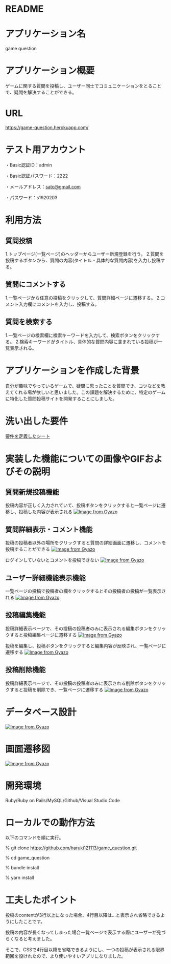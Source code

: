 # README

# アプリケーション名

game question

# アプリケーション概要

ゲームに関する質問を投稿し、ユーザー同士でコミュニケーションをとることで、疑問を解決することができる。

# URL
https://game-question.herokuapp.com/

# テスト用アカウント

・Basic認証ID：admin

・Basic認証パスワード：2222

・メールアドレス：sato@gmail.com

・パスワード：s1920203

# 利用方法

## 質問投稿

1.トップページ(一覧ページ)のヘッダーからユーザー新規登録を行う。
2.質問を投稿するボタンから、質問の内容(タイトル・具体的な質問内容)を入力し投稿する。

## 質問にコメントする

1.一覧ページから任意の投稿をクリックして、質問詳細ページに遷移する。
2.コメント入力欄にコメントを入力し、投稿する。

## 質問を検索する

1.一覧ページの検索欄に検索キーワードを入力して、検索ボタンをクリックする。
2.検索キーワードがタイトル、具体的な質問内容に含まれている投稿が一覧表示される。

# アプリケーションを作成した背景

自分が趣味でやっているゲームで、疑問に思ったことを質問でき、コツなどを教えてくれる場が欲しいと思いました。この課題を解決するために、特定のゲームに特化した質問投稿サイトを開発することにしました。

# 洗い出した要件

[要件を定義したシート](https://docs.google.com/spreadsheets/d/1SQFS5LaHLOjGRdL_dIZjOEKki0l-4ADHKmN1D1EwGDs/edit#gid=982722306)

# 実装した機能についての画像やGIFおよびその説明

## 質問新規投稿機能

投稿内容が正しく入力されていて、投稿ボタンをクリックすると一覧ページに遷移し、投稿した内容が表示される
[![Image from Gyazo](https://i.gyazo.com/16e5bc3a69544006c5c53465b9900d04.gif)](https://gyazo.com/16e5bc3a69544006c5c53465b9900d04)

## 質問詳細表示・コメント機能

投稿の投稿者以外の場所をクリックすると質問の詳細画面に遷移し、コメントを投稿することができる
[![Image from Gyazo](https://i.gyazo.com/b6ff88d519b434a2a99e4e48dc872ba6.gif)](https://gyazo.com/b6ff88d519b434a2a99e4e48dc872ba6)

ログインしていないとコメントを投稿できない
[![Image from Gyazo](https://i.gyazo.com/13f919d392391c50f76f635ec36c5a1e.png)](https://gyazo.com/13f919d392391c50f76f635ec36c5a1e)

## ユーザー詳細機能表示機能

一覧ページの投稿で投稿者の欄をクリックするとその投稿者の投稿が一覧表示される
[![Image from Gyazo](https://i.gyazo.com/331df4294507f670a7fb0270ea59033a.gif)](https://gyazo.com/331df4294507f670a7fb0270ea59033a)

## 投稿編集機能

投稿詳細表示ページで、その投稿の投稿者のみに表示される編集ボタンをクリックすると投稿編集ページに遷移する
[![Image from Gyazo](https://i.gyazo.com/477c693fc598057c8d208aa6d3ce3e9c.gif)](https://gyazo.com/477c693fc598057c8d208aa6d3ce3e9c)

投稿を編集し、投稿ボタンをクリックすると編集内容が反映され、一覧ページに遷移する
[![Image from Gyazo](https://i.gyazo.com/7426ca74b38d2546a4cc85d19af53d89.gif)](https://gyazo.com/7426ca74b38d2546a4cc85d19af53d89)

## 投稿削除機能
投稿詳細表示ページで、その投稿の投稿者のみに表示される削除ボタンをクリックすると投稿を削除でき、一覧ページに遷移する
[![Image from Gyazo](https://i.gyazo.com/78f5fa3998777db914883ce4155a0e66.gif)](https://gyazo.com/78f5fa3998777db914883ce4155a0e66)

# データベース設計
[![Image from Gyazo](https://i.gyazo.com/d1d80af3f8aea194cc480a9d649de602.png)](https://gyazo.com/d1d80af3f8aea194cc480a9d649de602)


# 画面遷移図

[![Image from Gyazo](https://i.gyazo.com/88401f9023cca6f2eaa359cabfadec99.png)](https://gyazo.com/88401f9023cca6f2eaa359cabfadec99)

# 開発環境

Ruby/Ruby on Rails/MySQL/Github/Visual Studio Code

# ローカルでの動作方法

以下のコマンドを順に実行。

% git clone https://github.com/haruki121113/game_question.git

% cd game_question

% bundle install

% yarn install

# 工夫したポイント

投稿のcontentが3行以上になった場合、4行目以降は...と表示され省略できるようにしたことです。

投稿の内容が長くなってしまった場合一覧ページで表示する際にユーザーが見づらくなると考えました。

そこで、CSSで4行目以降を省略できるようにし、一つの投稿が表示される限界範囲を設けれたので、より使いやすいアプリになりました。